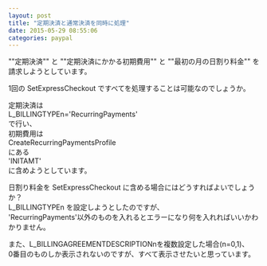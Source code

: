 ```yaml
---
layout: post
title: "定期決済と通常決済を同時に処理"
date: 2015-05-29 08:55:06
categories: paypal
---
```

<p>""定期決済"" と ""定期決済にかかる初期費用"" と ""最初の月の日割り料金"" を請求しようとしています。</p>

<p>1回の SetExpressCheckout ですべてを処理することは可能なのでしょうか。</p>

<p>定期決済は<br>
L_BILLINGTYPEn='RecurringPayments'<br>
で行い、<br>
初期費用は<br>
CreateRecurringPaymentsProfile<br>
にある<br>
'INITAMT'<br>
に含めようとしています。</p>

<p>日割り料金を SetExpressCheckout に含める場合にはどうすればよいでしょうか？<br>
L_BILLINGTYPEn を設定しようとしたのですが、<br>
'RecurringPayments'以外のものを入れるとエラーになり何を入れればいいかわかりません。</p>

<p>また、L_BILLINGAGREEMENTDESCRIPTIONnを複数設定した場合(n=0,1)、<br>
0番目のものしか表示されないのですが、すべて表示させたいと思っています。</p>
